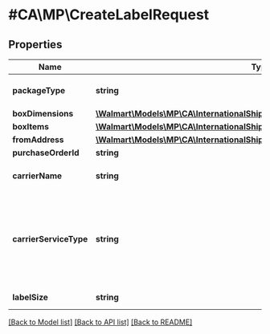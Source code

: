 # #CA\MP\CreateLabelRequest

## Properties

Name | Type | Description | Notes
------------ | ------------- | ------------- | -------------
**packageType** | **string** | Package Type. Supported Package Types are - 'CUSTOM_PACKAGE', 'FEDEX_ENVELOPE', 'FEDEX_PAK' |
**boxDimensions** | [**\Walmart\Models\MP\CA\InternationalShipping\CreateLabelRequestBoxDimensions**](CreateLabelRequestBoxDimensions.md) |  |
**boxItems** | [**\Walmart\Models\MP\CA\InternationalShipping\CreateLabelRequestBoxItemsInner[]**](CreateLabelRequestBoxItemsInner.md) | Box Items |
**fromAddress** | [**\Walmart\Models\MP\CA\InternationalShipping\CreateLabelRequestFromAddress**](CreateLabelRequestFromAddress.md) |  |
**purchaseOrderId** | **string** | Purchase Order Id |
**carrierName** | **string** | Carrier Name. For now, supported carriers are - 'FedEx' and 'PUROLATOR' |
**carrierServiceType** | **string** | Carrier Service Type. For now, supported values for FedEx are - 'FEDEX_INTERNATIONAL_PRIORITY' for fedExPak/fedExEnvelope package types, 'FEDEX_INTERNATIONAL_ECONOMY' and 'FEDEX_INTERNATIONAL_GROUND'. Not required for PUROLATOR. | [optional]
**labelSize** | **string** | Label Size e.g. A6, LETTER_SIZE or A4 for PDF response | [optional]


[[Back to Model list]](../) [[Back to API list]](../../Api/CA/MP) [[Back to README]](../../README.md)
